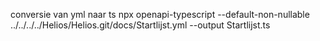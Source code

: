 conversie van yml naar ts
npx openapi-typescript --default-non-nullable ../../../../Helios/Helios.git/docs/Startlijst.yml --output Startlijst.ts

